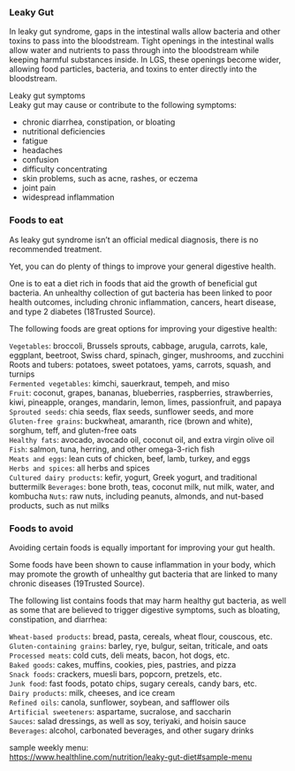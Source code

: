 ### Leaky Gut
In leaky gut syndrome, gaps in the intestinal walls allow bacteria and other toxins to pass into the bloodstream. Tight openings in the intestinal walls allow water and nutrients to pass through into the bloodstream while keeping harmful substances inside. In LGS, these openings become wider, allowing food particles, bacteria, and toxins to enter directly into the bloodstream.

Leaky gut symptoms  
Leaky gut may cause or contribute to the following symptoms:  

- chronic diarrhea, constipation, or bloating
- nutritional deficiencies
- fatigue
- headaches
- confusion
- difficulty concentrating
- skin problems, such as acne, rashes, or eczema
- joint pain
- widespread inflammation

### Foods to eat
As leaky gut syndrome isn’t an official medical diagnosis, there is no recommended treatment.

Yet, you can do plenty of things to improve your general digestive health.

One is to eat a diet rich in foods that aid the growth of beneficial gut bacteria. An unhealthy collection of gut bacteria has been linked to poor health outcomes, including chronic inflammation, cancers, heart disease, and type 2 diabetes (18Trusted Source).

The following foods are great options for improving your digestive health:

`Vegetables`: broccoli, Brussels sprouts, cabbage, arugula, carrots, kale, eggplant, beetroot, Swiss chard, spinach, ginger, mushrooms, and zucchini
Roots and tubers: potatoes, sweet potatoes, yams, carrots, squash, and turnips  
`Fermented vegetables`: kimchi, sauerkraut, tempeh, and miso  
`Fruit`: coconut, grapes, bananas, blueberries, raspberries, strawberries, kiwi, pineapple, oranges, mandarin, lemon, limes, passionfruit, and papaya  
`Sprouted seeds`: chia seeds, flax seeds, sunflower seeds, and more  
`Gluten-free grains`: buckwheat, amaranth, rice (brown and white), sorghum, teff, and gluten-free oats  
`Healthy fats`: avocado, avocado oil, coconut oil, and extra virgin olive oil  
`Fish`: salmon, tuna, herring, and other omega-3-rich fish  
`Meats and eggs`: lean cuts of chicken, beef, lamb, turkey, and eggs  
`Herbs and spices`: all herbs and spices  
`Cultured dairy products`: kefir, yogurt, Greek yogurt, and traditional buttermilk
`Beverages`: bone broth, teas, coconut milk, nut milk, water, and kombucha
`Nuts`: raw nuts, including peanuts, almonds, and nut-based products, such as nut milks

### Foods to avoid
Avoiding certain foods is equally important for improving your gut health.

Some foods have been shown to cause inflammation in your body, which may promote the growth of unhealthy gut bacteria that are linked to many chronic diseases (19Trusted Source).

The following list contains foods that may harm healthy gut bacteria, as well as some that are believed to trigger digestive symptoms, such as bloating, constipation, and diarrhea:

`Wheat-based products`: bread, pasta, cereals, wheat flour, couscous, etc.  
`Gluten-containing grains`: barley, rye, bulgur, seitan, triticale, and oats  
`Processed meats`: cold cuts, deli meats, bacon, hot dogs, etc.  
`Baked goods`: cakes, muffins, cookies, pies, pastries, and pizza  
`Snack foods`: crackers, muesli bars, popcorn, pretzels, etc.  
`Junk food`: fast foods, potato chips, sugary cereals, candy bars, etc.  
`Dairy products`: milk, cheeses, and ice cream  
`Refined oils`: canola, sunflower, soybean, and safflower oils  
`Artificial sweeteners`: aspartame, sucralose, and saccharin  
`Sauces`: salad dressings, as well as soy, teriyaki, and hoisin sauce  
`Beverages`: alcohol, carbonated beverages, and other sugary drinks  

sample weekly menu:  
https://www.healthline.com/nutrition/leaky-gut-diet#sample-menu  
